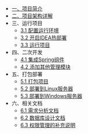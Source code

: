 <!-- 侧边栏 _sidebar.md -->

- [一、项目简介](/docs/v1/README.md)
- [二、项目架构详解](/docs/v1/2.项目架构详解.md)
- 三、运行项目
    - [3.1 配置运行环境](/docs/v1/3.1配置运行环境.md)
    - [3.2 开启IDEA热部署](/docs/v1/3.2开启IDEA热部署.md)
    - [3.3 运行项目](/docs/v1/3.3运行项目.md)
- 四、二次开发
    - [4.1 集成Spring组件](/docs/v1/4.1集成Spring组件.md)
    - [4.2 添加其他管理模块](/docs/v1/4.2添加其他管理模块.md)
- 五、打包部署
    - [5.1 打包项目](/docs/v1/5.1打包项目.md)
    - [5.2 部署到Linux服务器](/docs/v1/5.2部署到Linux服务器.md)
    - [5.3 部署到Windows服务器](/docs/v1/5.3部署到Windows服务器.md)
- 六、相关文档
    - [6.1 需求分析文档](/docs/v1/6.1需求分析文档.md)
    - [6.2 数据库设计文档](/docs/v1/6.2数据库设计文档.md)
    - [6.3 权限管理的补充说明](/docs/v1/6.3权限管理补充说明.md)
    
